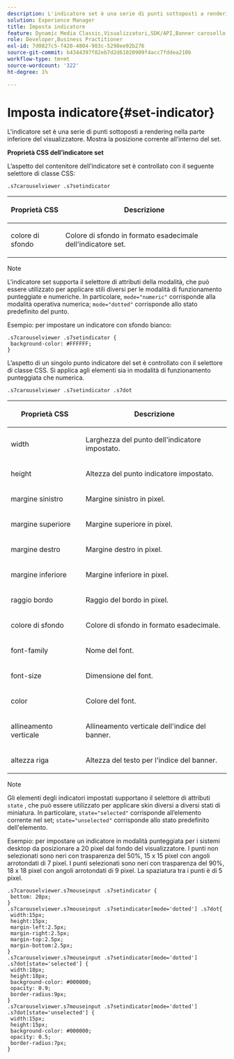 ```yaml
---
description: L'indicatore set è una serie di punti sottoposti a rendering nella parte inferiore del visualizzatore. Mostra la posizione corrente all’interno del set.
solution: Experience Manager
title: Imposta indicatore
feature: Dynamic Media Classic,Visualizzatori,SDK/API,Banner carosello
role: Developer,Business Practitioner
exl-id: 7d0827c5-f420-4804-983c-5298ee92b276
source-git-commit: b4344397f82eb7d2d61020909f4acc7fddea210b
workflow-type: tm+mt
source-wordcount: '322'
ht-degree: 1%

---
```


# Imposta indicatore{#set-indicator}

L&#39;indicatore set è una serie di punti sottoposti a rendering nella parte inferiore del visualizzatore. Mostra la posizione corrente all’interno del set.

<!--<a id="section_061E550C1C1D4DB2BD663A898895B38C"></a>-->

**Proprietà CSS dell’indicatore set**

L’aspetto del contenitore dell’indicatore set è controllato con il seguente selettore di classe CSS:

```
.s7carouselviewer .s7setindicator
```

<table id="table_94EE3F5BBE4547C0B4943471CEE7EDE4"> 
 <thead> 
  <tr> 
   <th colname="col1" class="entry"> <p> Proprietà CSS </p> </th> 
   <th colname="col2" class="entry"> <p>Descrizione </p> </th> 
  </tr> 
 </thead>
 <tbody> 
  <tr> 
   <td colname="col1"> <p> <span class="codeph"> colore di sfondo  </span> </p> </td> 
   <td colname="col2"> <p>Colore di sfondo in formato esadecimale dell'indicatore set. </p> </td> 
  </tr> 
 </tbody> 
</table>

>[!NOTE]
>
>L&#39;indicatore set supporta il selettore di attributi della modalità, che può essere utilizzato per applicare stili diversi per le modalità di funzionamento punteggiate e numeriche. In particolare, `mode="numeric"` corrisponde alla modalità operativa numerica; `mode="dotted"` corrisponde allo stato predefinito del punto.

Esempio: per impostare un indicatore con sfondo bianco:

```
.s7carouselviewer .s7setindicator { 
 background-color: #FFFFFF; 
}
```

L’aspetto di un singolo punto indicatore del set è controllato con il selettore di classe CSS. Si applica agli elementi sia in modalità di funzionamento punteggiata che numerica.

`.s7carouselviewer .s7setindicator .s7dot`

<table id="table_09B6E232FB94417392D101A7A653BE54"> 
 <thead> 
  <tr> 
   <th colname="col1" class="entry"> <p> Proprietà CSS </p> </th> 
   <th colname="col2" class="entry"> <p>Descrizione </p> </th> 
  </tr> 
 </thead>
 <tbody> 
  <tr> 
   <td colname="col1"> <p> <span class="codeph"> width </span> </p> </td> 
   <td colname="col2"> <p>Larghezza del punto dell'indicatore impostato. </p> </td> 
  </tr> 
  <tr> 
   <td colname="col1"> <p> <span class="codeph"> height </span> </p> </td> 
   <td colname="col2"> <p>Altezza del punto indicatore impostato. </p> </td> 
  </tr> 
  <tr> 
   <td colname="col1"> <p> <span class="codeph"> margine sinistro  </span> </p> </td> 
   <td colname="col2"> <p>Margine sinistro in pixel. </p> </td> 
  </tr> 
  <tr> 
   <td colname="col1"> <p> <span class="codeph"> margine superiore  </span> </p> </td> 
   <td colname="col2"> <p>Margine superiore in pixel. </p> </td> 
  </tr> 
  <tr> 
   <td colname="col1"> <p> <span class="codeph"> margine destro  </span> </p> </td> 
   <td colname="col2"> <p>Margine destro in pixel. </p> </td> 
  </tr> 
  <tr> 
   <td colname="col1"> <p> <span class="codeph"> margine inferiore  </span> </p> </td> 
   <td colname="col2"> <p>Margine inferiore in pixel. </p> </td> 
  </tr> 
  <tr> 
   <td colname="col1"> <p> <span class="codeph"> raggio bordo  </span> </p> </td> 
   <td colname="col2"> <p>Raggio del bordo in pixel. </p> </td> 
  </tr> 
  <tr> 
   <td colname="col1"> <p> <span class="codeph"> colore di sfondo  </span> </p> </td> 
   <td colname="col2"> <p>Colore di sfondo in formato esadecimale. </p> </td> 
  </tr> 
  <tr> 
   <td colname="col1"> <p> <span class="codeph"> font-family  </span> </p> </td> 
   <td colname="col2"> <p>Nome del font. </p> </td> 
  </tr> 
  <tr> 
   <td colname="col1"> <p> <span class="codeph"> font-size  </span> </p> </td> 
   <td colname="col2"> <p>Dimensione del font. </p> </td> 
  </tr> 
  <tr> 
   <td colname="col1"> <p> <span class="codeph"> color </span> </p> </td> 
   <td colname="col2"> <p>Colore del font. </p> </td> 
  </tr> 
  <tr> 
   <td colname="col1"> <p> <span class="codeph"> allineamento verticale  </span> </p> </td> 
   <td colname="col2"> <p>Allineamento verticale dell'indice del banner. </p> </td> 
  </tr> 
  <tr> 
   <td colname="col1"> <p> <span class="codeph"> altezza riga  </span> </p> </td> 
   <td colname="col2"> <p>Altezza del testo per l'indice del banner. </p> </td> 
  </tr> 
 </tbody> 
</table>

>[!NOTE]
>
>Gli elementi degli indicatori impostati supportano il selettore di attributi `state` , che può essere utilizzato per applicare skin diversi a diversi stati di miniatura. In particolare, `state="selected"` corrisponde all’elemento corrente nel set; `state="unselected"` corrisponde allo stato predefinito dell&#39;elemento.

Esempio: per impostare un indicatore in modalità punteggiata per i sistemi desktop da posizionare a 20 pixel dal fondo del visualizzatore. I punti non selezionati sono neri con trasparenza del 50%, 15 x 15 pixel con angoli arrotondati di 7 pixel. I punti selezionati sono neri con trasparenza del 90%, 18 x 18 pixel con angoli arrotondati di 9 pixel. La spaziatura tra i punti è di 5 pixel.

```
.s7carouselviewer.s7mouseinput .s7setindicator { 
 bottom: 20px; 
} 
.s7carouselviewer.s7mouseinput .s7setindicator[mode='dotted'] .s7dot{ 
 width:15px; 
 height:15px; 
 margin-left:2.5px; 
 margin-right:2.5px; 
 margin-top:2.5px; 
 margin-bottom:2.5px; 
} 
.s7carouselviewer.s7mouseinput .s7setindicator[mode='dotted'] .s7dot[state='selected'] {  
 width:18px; 
 height:18px; 
 background-color: #000000; 
 opacity: 0.9; 
 border-radius:9px; 
} 
.s7carouselviewer.s7mouseinput .s7setindicator[mode='dotted'] .s7dot[state='unselected'] {  
 width:15px; 
 height:15px; 
 background-color: #000000; 
 opacity: 0.5; 
 border-radius:7px; 
}
```
